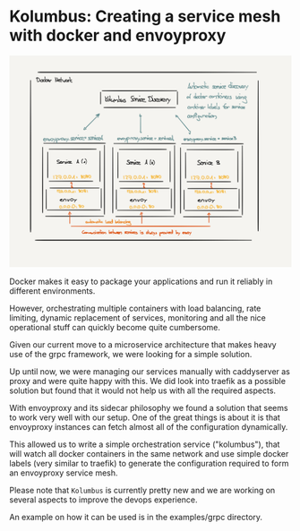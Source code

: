 # Kolumbus: Creating a service mesh with docker and envoyproxy

![Overview](kolumbus.png)

Docker makes it easy to package your applications and run it reliably in
different environments.

However, orchestrating multiple containers with load balancing, rate limiting,
dynamic replacement of services, monitoring and all the nice operational stuff
can quickly become quite cumbersome.

Given our current move to a microservice architecture that makes heavy use of
the grpc framework, we were looking for a simple solution.

Up until now, we were managing our services manually with caddyserver as proxy
and were quite happy with this. We did look into traefik as a possible solution
but found that it would not help us with all the required aspects.

With envoyproxy and its sidecar philosophy we found a solution that seems to
work very well with our setup. One of the great things is about it is that
envoyproxy instances can fetch almost all of the configuration dynamically.

This allowed us to write a simple orchestration service ("kolumbus"), that
will watch all docker containers in the same network and use simple docker labels
(very similar to traefik) to generate the configuration required to form
an envoyproxy service mesh.

Please note that `Kolumbus` is currently pretty new and we are working on
several aspects to improve the devops experience.

An example on how it can be used is in the examples/grpc directory.

